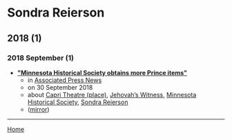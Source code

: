 # Sondra Reierson

## 2018 (1)

### 2018 September (1)

 - [**"Minnesota Historical Society obtains more Prince items"**](https://apnews.com/7e26d95348014ce48fc8987eff0d14fc)
    - in [Associated Press News](https://apnews.com/)
    - on 30 September 2018
    - about [Capri Theatre (place)](../../topics/place/capri-theatre/index.md), [Jehovah’s Witness](../../topics/jehovah-s-witness/index.md), [Minnesota Historical Society](../../topics/minnesota-historical-society/index.md), [Sondra Reierson](../../topics/sondra-reierson/index.md)
    - ([mirror](https://web.archive.org/web/*/https://apnews.com/7e26d95348014ce48fc8987eff0d14fc))

----

[Home](../index.md)
